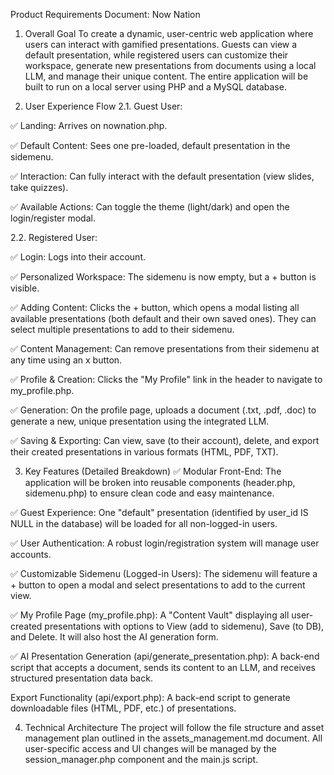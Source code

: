 Product Requirements Document: Now Nation

1. Overall Goal
   To create a dynamic, user-centric web application where users can interact with gamified presentations. Guests can view a default presentation, while registered users can customize their workspace, generate new presentations from documents using a local LLM, and manage their unique content. The entire application will be built to run on a local server using PHP and a MySQL database.

2. User Experience Flow
   2.1. Guest User:

✅ Landing: Arrives on nownation.php.

✅ Default Content: Sees one pre-loaded, default presentation in the sidemenu.

✅ Interaction: Can fully interact with the default presentation (view slides, take quizzes).

✅ Available Actions: Can toggle the theme (light/dark) and open the login/register modal.

   2.2. Registered User:

✅ Login: Logs into their account.

✅ Personalized Workspace: The sidemenu is now empty, but a + button is visible.

✅ Adding Content: Clicks the + button, which opens a modal listing all available presentations (both default and their own saved ones). They can select multiple presentations to add to their sidemenu.

✅ Content Management: Can remove presentations from their sidemenu at any time using an x button.

✅ Profile & Creation: Clicks the "My Profile" link in the header to navigate to my_profile.php.

✅ Generation: On the profile page, uploads a document (.txt, .pdf, .doc) to generate a new, unique presentation using the integrated LLM.

✅ Saving & Exporting: Can view, save (to their account), delete, and export their created presentations in various formats (HTML, PDF, TXT).

3. Key Features (Detailed Breakdown)
✅ Modular Front-End: The application will be broken into reusable components (header.php, sidemenu.php) to ensure clean code and easy maintenance.

✅ Guest Experience: One "default" presentation (identified by user_id IS NULL in the database) will be loaded for all non-logged-in users.

✅ User Authentication: A robust login/registration system will manage user accounts.

✅ Customizable Sidemenu (Logged-in Users): The sidemenu will feature a + button to open a modal and select presentations to add to the current view.

✅ My Profile Page (my_profile.php): A "Content Vault" displaying all user-created presentations with options to View (add to sidemenu), Save (to DB), and Delete. It will also host the AI generation form.

✅ AI Presentation Generation (api/generate_presentation.php): A back-end script that accepts a document, sends its content to an LLM, and receives structured presentation data back.

Export Functionality (api/export.php): A back-end script to generate downloadable files (HTML, PDF, etc.) of presentations.

4. Technical Architecture
   The project will follow the file structure and asset management plan outlined in the assets_management.md document. All user-specific access and UI changes will be managed by the session_manager.php component and the main.js script.